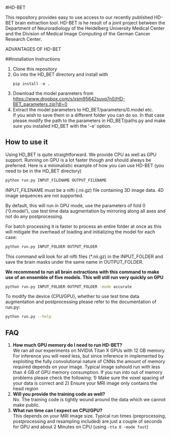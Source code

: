 #HD-BET

This repository provides easy to use access to our recently published HD-BET brain extraction tool. HD-BET is he result
of a joint project between the Department of Neuroradiology of the Heidelberg University Medical Center and the 
Division of Medical Image Computing of the German Cancer Research Center.

ADVANTAGES OF HD-BET
 
##Installation Instructions

1) Clone this repository
2) Go into the HD_BET directory and install with
    ```
    pip install -e .
    ```
3) Download the model parameters from 
https://www.dropbox.com/s/xsm95642suvq7n0/HD-BET_parameters.zip?dl=0
4) Extract the model parameters to HD_BET/parameters/0.model etc.  
If you wish to save them in a different folder you can do so. In that case please modify the path to the parameters in 
HD_BET/paths.py and make sure you installed HD_BET with the '-e' option.


## How to use it
Using HD_BET is quite straightforward. We provide CPU as well as GPU support. Running on GPU is a lot faster though 
and should always be preferred. Here is a minimalistic example of how you can use HD-BET (you need to be in the HD_BET 
directory)

```bash
python run.py INPUT_FILENAME OUTPUT_FILENAME
```
INPUT_FILENAME must be a nifti (.nii.gz) file containing 3D image data. 4D image sequences are not supported.

By default, this will run in GPU mode, use the parameters of fold 0 ('0.model'), use test time data augmentation by 
mirroring along all axes and not do any postprocessing.

For batch processing it is faster to process an entire folder at once as this will mitigate the overhead of loading 
and initializing the model for each case:

```bash
python run.py INPUT_FOLDER OUTPUT_FOLDER
```

This command will look for all nifti files (*.nii.gz) in the INPUT_FOLDER and save the brain masks under the same name
in OUTPUT_FOLDER.

**We recommend to run all brain extractions with this command to make use of an ensemble of five models. This will 
still run very quickly on GPU**
```bash
python run.py INPUT_FOLDER OUTPUT_FOLDER -mode accurate
```


To modify the device (CPU/GPU), whether to use test time data augmentation and postprocessing please refer 
to the documentation of run.py:

```bash
python run.py --help
```

## FAQ
1) **How much GPU memory do I need to run HD-BET?**  
We ran all our experiments on NVIDIA Titan X GPUs with 12 GB memory. For inference you will need less, but since 
inference in implemented by exploiting the fully convolutional nature of CNNs the amount of memory required depends on 
your image. Typical image sshould run with less than 4 GB of GPU memory consumption. If you run into out of memory
problems please check the following: 1) Make sure the voxel spacing of your data is correct and 2) Ensure your MRI 
image only contains the head region
2) **Will you provide the training code as well?**  
No. The training code is tightly wound around the data which we cannot make public.
3) **What run time can I expect on CPU/GPU?**  
This depends on your MRI image size. Typical run times (preprocessing, postprocessing and resampling included) are just
 a couple of seconds for GPU and about 2 Minutes on CPU (using ```-tta 0 -mode fast```)